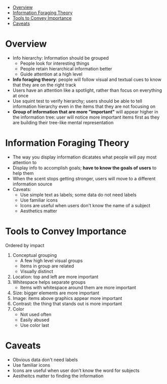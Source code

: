 - [Overview](#overview)
- [Information Foraging Theory](#information-foraging-theory)
- [Tools to Convey Importance](#tools-to-convey-importance)
- [Caveats](#caveats)

# Overview

- Info hierarchy: Information should be grouped
  - People look for interesting things
  - People retain hierarchical information better
  - Guide attention at a high level
- **Info foraging theory**: people will follow visual and textual cues to know
  that they are on the right track
- Users have an attention like a spotlight, rather than focus on everything at
  once
- Use squint test to verify hierarchy; users should be able to tell information
  hierarchy even in the items that they are not focusing on
- **Group of information that are more "important"** will appear higher in the
  information tree: user will notice more important items first as they are
  building their tree-like mental representation

# Information Foraging Theory

- The way you display information dicatates what people will pay most attention
  to
- Display info to accomplish goals; **have to know the goals of users** to help
  them
- When the scent stops getting stronger, users will move to a different
  information source
- Caveats:
  - Use simple text as labels; some data do not need labels
  - Use familiar icons
  - Icons are useful when users don't know the name of a subject
  - Aesthetics matter

# Tools to Convey Importance

Ordered by impact

1. Conceptual grouping
   - A few high level visual groups
   - Items in group are related
   - Visually distinct
2. Location: top and left are more important
3. Whitespace helps separate groups
   - Items with whitespace around them are more important
4. Size: bigger elements are more important
5. Image: items above graphics appear more important
6. Contrast: the thing that stands out is more important
7. Color
   - Not used often
   - Easily abused
   - Use color last

# Caveats

- Obvious data don't need labels
- Use familiar icons
- Icons are useful when user don't know the word for subjects
- Aestheitcs matter to finding the information
